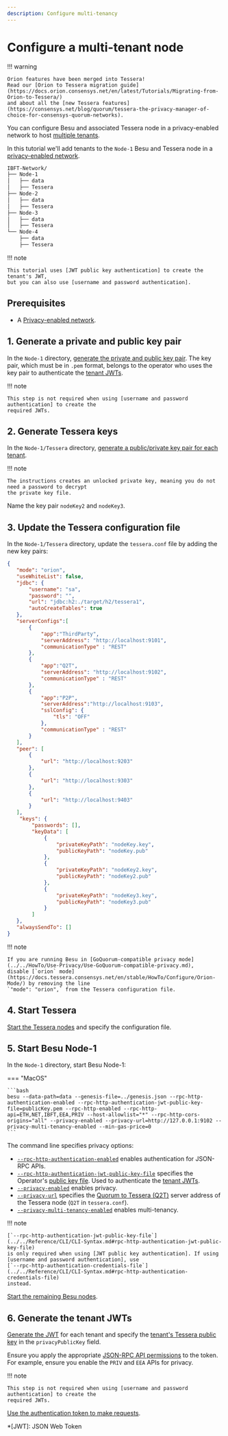```yaml
---
description: Configure multi-tenancy
---
```


# Configure a multi-tenant node

!!! warning

    Orion features have been merged into Tessera!
    Read our [Orion to Tessera migration guide](https://docs.orion.consensys.net/en/latest/Tutorials/Migrating-from-Orion-to-Tessera/)
    and about all the [new Tessera features](https://consensys.net/blog/quorum/tessera-the-privacy-manager-of-choice-for-consensys-quorum-networks).

You can configure Besu and associated Tessera node in a privacy-enabled network to host
[multiple tenants](../../concepts/Privacy/Multi-Tenancy.md).

In this tutorial we'll add tenants to the `Node-1` Besu and Tessera node in a
[privacy-enabled network](Configuring-Privacy.md).

```bash
IBFT-Network/
├── Node-1
│   ├── data
│   ├── Tessera
├── Node-2
│   ├── data
│   ├── Tessera
├── Node-3
│   ├── data
│   ├── Tessera
└── Node-4
    ├── data
    ├── Tessera
```

!!! note

    This tutorial uses [JWT public key authentication] to create the tenant's JWT,
    but you can also use [username and password authentication].

## Prerequisites

* A [Privacy-enabled network](Configuring-Privacy.md).

## 1. Generate a private and public key pair

In the `Node-1` directory, [generate the private and public key pair]. The key pair, which must be
in `.pem` format, belongs to the operator who uses the key pair to authenticate the
[tenant JWTs](#7-generate-the-tenant-jwts).

!!! note

    This step is not required when using [username and password authentication] to create the
    required JWTs.

## 2. Generate Tessera keys

In the `Node-1/Tessera` directory,
[generate a public/private key pair for each tenant](Configuring-Privacy.md#2-generate-tessera-keys).

!!! note

    The instructions creates an unlocked private key, meaning you do not need a password to decrypt
    the private key file.

Name the key pair `nodeKey2` and `nodeKey3`.

## 3. Update the Tessera configuration file

In the `Node-1/Tessera` directory, update the `tessera.conf` file by adding the new key pairs:

```json
{
   "mode": "orion",
   "useWhiteList": false,
   "jdbc": {
       "username": "sa",
       "password": "",
       "url": "jdbc:h2:./target/h2/tessera1",
       "autoCreateTables": true
   },
   "serverConfigs":[
       {
           "app":"ThirdParty",
           "serverAddress": "http://localhost:9101",
           "communicationType" : "REST"
       },
       {
           "app":"Q2T",
           "serverAddress": "http://localhost:9102",
           "communicationType" : "REST"
       },
       {
           "app":"P2P",
           "serverAddress":"http://localhost:9103",
           "sslConfig": {
               "tls": "OFF"
           },
           "communicationType" : "REST"
       }
   ],
   "peer": [
       {
           "url": "http://localhost:9203"
       },
       {
           "url": "http://localhost:9303"
       },
       {
           "url": "http://localhost:9403"
       }
   ],
    "keys": {
        "passwords": [],
        "keyData": [
            {
                "privateKeyPath": "nodeKey.key",
                "publicKeyPath": "nodeKey.pub"
            },
            {
                "privateKeyPath": "nodeKey2.key",
                "publicKeyPath": "nodeKey2.pub"
            },
            {
                "privateKeyPath": "nodeKey3.key",
                "publicKeyPath": "nodeKey3.pub"
            }
        ]
   },
   "alwaysSendTo": []
}
```

!!! note

    If you are running Besu in [GoQuorum-compatible privacy mode](../../HowTo/Use-Privacy/Use-GoQuorum-compatible-privacy.md),
    disable [`orion` mode](https://docs.tessera.consensys.net/en/stable/HowTo/Configure/Orion-Mode/) by removing the line
    `"mode": "orion",` from the Tessera configuration file.

## 4. Start Tessera

[Start the Tessera nodes](Configuring-Privacy.md#4-start-the-tessera-nodes) and specify
the configuration file.

## 5. Start Besu Node-1

In the `Node-1` directory, start Besu Node-1:

=== "MacOS"

    ```bash
    besu --data-path=data --genesis-file=../genesis.json --rpc-http-authentication-enabled --rpc-http-authentication-jwt-public-key-file=publicKey.pem --rpc-http-enabled --rpc-http-api=ETH,NET,IBFT,EEA,PRIV --host-allowlist="*" --rpc-http-cors-origins="all" --privacy-enabled --privacy-url=http://127.0.0.1:9102 --privacy-multi-tenancy-enabled --min-gas-price=0
    ```

The command line specifies privacy options:

* [`--rpc-http-authentication-enabled`](../../reference/cli/options.md#rpc-http-authentication-enabled)
  enables authentication for JSON-RPC APIs.
* [`--rpc-http-authentication-jwt-public-key-file`](../../reference/cli/options.md#rpc-http-authentication-jwt-public-key-file)
  specifies the Operator's [public key file](#1-generate-a-private-and-public-key-pair). Used to
  authenticate the [tenant JWTs](#7-generate-the-tenant-jwts).
* [`--privacy-enabled`](../../reference/cli/options.md#privacy-enabled) enables privacy.
* [`--privacy-url`](../../reference/cli/options.md#privacy-url) specifies the
    [Quorum to Tessera (Q2T)] server address of the Tessera node (`Q2T` in `tessera.conf`).
* [`--privacy-multi-tenancy-enabled`](../../reference/cli/options.md#privacy-multi-tenancy-enabled)
  enables multi-tenancy.

!!! note

    [`--rpc-http-authentication-jwt-public-key-file`](../../Reference/CLI/CLI-Syntax.md#rpc-http-authentication-jwt-public-key-file)
    is only required when using [JWT public key authentication]. If using
    [username and password authentication], use
    [`--rpc-http-authentication-credentials-file`](../../Reference/CLI/CLI-Syntax.md#rpc-http-authentication-credentials-file)
    instead.

[Start the remaining Besu nodes](Configuring-Privacy.md#7-start-besu-node-2).

## 6. Generate the tenant JWTs

[Generate the JWT](../../how-to/use-besu-api/authenticate.md#2-create-the-jwt) for each tenant
and specify the [tenant's Tessera public key](#2-generate-tessera-keys) in the `privacyPublicKey`
field.

Ensure you apply the appropriate
[JSON-RPC API permissions](../../how-to/use-besu-api/authenticate.md#json-rpc-permissions) to the
token. For example, ensure you enable the `PRIV` and `EEA` APIs for privacy.

!!! note

    This step is not required when using [username and password authentication] to create the
    required JWTs.

[Use the authentication token to make requests].

<!-- Links -->
[JWT public key authentication]: ../../how-to/use-besu-api/authenticate.md#jwt-public-key-authentication
[username and password authentication]: ../../how-to/use-besu-api/authenticate.md#username-and-password-authentication
[generate the private and public key pair]: ../../how-to/use-besu-api/authenticate.md#1-generate-a-private-and-public-key-pair
[Use the authentication token to make requests]: ../../how-to/use-besu-api/authenticate.md#using-an-authentication-token-to-make-requests
[Quorum to Tessera (Q2T)]: https://docs.tessera.consensys.net/Concepts/TesseraAPI/#quorum-to-tessera-api
<!-- Abbreviations -->
*[JWT]: JSON Web Token
